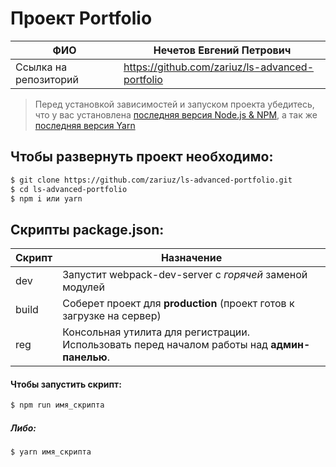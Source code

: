 # Проект Portfolio

| ФИО                   | Нечетов Евгений Петрович                        |
| --------------------- | ----------------------------------------------- |
| Ссылка на репозиторий | https://github.com/zariuz/ls-advanced-portfolio |

> Перед установкой зависимостей и запуском проекта убедитесь, что у вас
> установлена
> [последняя версия Node.js & NPM](https://nodejs.org/en/download/current/), а
> так же [последняя версия Yarn](https://yarnpkg.com/ru/docs/install)

## Чтобы развернуть проект необходимо:

```sh
$ git clone https://github.com/zariuz/ls-advanced-portfolio.git
$ cd ls-advanced-portfolio
$ npm i или yarn
```

## Скрипты package.json:

| Скрипт | Назначение                                                                                   |
| ------ | -------------------------------------------------------------------------------------------- |
| dev    | Запустит webpack-dev-server с _горячей_ заменой модулей                                      |
| build  | Соберет проект для **production** (проект готов к загрузке на сервер)                        |
| reg    | Консольная утилита для регистрации. Использовать перед началом работы над **админ-панелью**. |

#### Чтобы запустить скрипт:

```sh
$ npm run имя_скрипта
```

##### Либо:

```sh
$ yarn имя_скрипта
```
